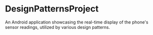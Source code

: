 # DesignPatternsProject
An Android application showcasing the real-time display of the phone's sensor readings, utilized by various design patterns.

